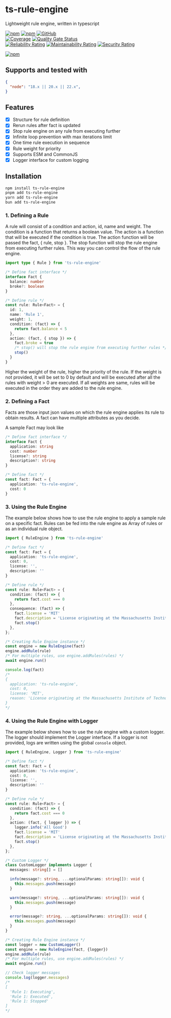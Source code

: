 # ts-rule-engine

Lightweight rule engine, written in typescript

[![npm](https://img.shields.io/npm/v/ts-rule-engine)](https://www.npmjs.com/package/ts-rule-engine)
[![npm](https://img.shields.io/npm/dt/ts-rule-engine)](https://www.npmjs.com/package/ts-rule-engine)
[![GitHub](https://img.shields.io/github/license/ilovepixelart/ts-rule-engine)](https://github.com/ilovepixelart/ts-rule-engine/blob/main/LICENSE)
\
[![Coverage](https://sonarcloud.io/api/project_badges/measure?project=ilovepixelart_ts-rule-engine&metric=coverage)](https://sonarcloud.io/summary/new_code?id=ilovepixelart_ts-rule-engine)
[![Quality Gate Status](https://sonarcloud.io/api/project_badges/measure?project=ilovepixelart_ts-rule-engine&metric=alert_status)](https://sonarcloud.io/summary/new_code?id=ilovepixelart_ts-rule-engine)
\
[![Reliability Rating](https://sonarcloud.io/api/project_badges/measure?project=ilovepixelart_ts-rule-engine&metric=reliability_rating)](https://sonarcloud.io/summary/new_code?id=ilovepixelart_ts-rule-engine)
[![Maintainability Rating](https://sonarcloud.io/api/project_badges/measure?project=ilovepixelart_ts-rule-engine&metric=sqale_rating)](https://sonarcloud.io/summary/new_code?id=ilovepixelart_ts-rule-engine)
[![Security Rating](https://sonarcloud.io/api/project_badges/measure?project=ilovepixelart_ts-rule-engine&metric=security_rating)](https://sonarcloud.io/summary/new_code?id=ilovepixelart_ts-rule-engine)

[![npm](https://nodei.co/npm/ts-rule-engine.png)](https://www.npmjs.com/package/ts-rule-engine)

## Supports and tested with

```json
{
  "node": "18.x || 20.x || 22.x",
}
```

## Features

- [x] Structure for rule definition
- [x] Rerun rules after fact is updated
- [x] Stop rule engine on any rule from executing further
- [x] Infinite loop prevention with max iterations limit
- [x] One time rule execution in sequence
- [x] Rule weight for priority
- [x] Supports ESM and CommonJS
- [x] Logger interface for custom logging

## Installation

```bash
npm install ts-rule-engine
pnpm add ts-rule-engine
yarn add ts-rule-engine
bun add ts-rule-engine
```

### 1. Defining a Rule

A rule will consist of a condition and action, id, name and weight. The condition is a function that returns a boolean value. The action is a function that will be executed if the condition is true. The action function will be passed the fact, { rule, stop }. The stop function will stop the rule engine from executing further rules. This way you can control the flow of the rule engine.

```typescript
import type { Rule } from 'ts-rule-engine'

/* Define fact interface */
interface Fact {
  balance: number
  broke?: boolean
}

/* Define rule */
const rule: Rule<Fact> = {
  id: 1,
  name: 'Rule 1',
  weight: 1,
  condition: (fact) => {
    return fact.balance < 5
  },
  action: (fact, { stop }) => {
    fact.broke = true
    /* stop() will stop the rule engine from executing further rules */
    stop()
  }
}
```

Higher the weight of the rule, higher the priority of the rule. If the weight is not provided, it will be set to 0 by default and will be executed after all the rules with weight > 0 are executed. If all weights are same, rules will be executed in the order they are added to the rule engine.

### 2. Defining a Fact

Facts are those input json values on which the rule engine applies its rule to obtain results. A fact can have multiple attributes as you decide.

A sample Fact may look like

```typescript
/* Define fact interface */
interface Fact {
  application: string
  cost: number
  license?: string
  description?: string
}

/* Define fact */
const fact: Fact = {
  application: 'ts-rule-engine',
  cost: 0
}
```

### 3. Using the Rule Engine

The example below shows how to use the rule engine to apply a sample rule on a specific fact. Rules can be fed into the rule engine as Array of rules or as an individual rule object.

```typescript
import { RuleEngine } from 'ts-rule-engine'

/* Define fact */
const fact: Fact = {
  application: 'ts-rule-engine',
  cost: 0,
  license: '',
  description: ''
}

/* Define rule */
const rule: Rule<Fact> = {
  condition: (fact) => {
    return fact.cost === 0
  },
  consequence: (fact) => {
    fact.license = 'MIT'
    fact.description = 'License originating at the Massachusetts Institute of Technology (MIT) in the late 1980s'
    fact.stop()
  },
};

/* Creating Rule Engine instance */
const engine = new RuleEngine(fact)
engine.addRule(rule)
/* For multiple rules, use engine.addRules(rules) */
await engine.run()

console.log(fact)
/*
{
  application: 'ts-rule-engine',
  cost: 0,
  license: 'MIT',
  reason: 'License originating at the Massachusetts Institute of Technology (MIT) in the late 1980s'
}
*/
```

### 4. Using the Rule Engine with Logger

The example below shows how to use the rule engine with a custom logger. The logger should implement the Logger interface. If a logger is not provided, logs are written using the global `console` object.

```typescript
import { RuleEngine, Logger } from 'ts-rule-engine'

/* Define fact */
const fact: Fact = {
  application: 'ts-rule-engine',
  cost: 0,
  license: '',
  description: ''
}

/* Define rule */
const rule: Rule<Fact> = {
  condition: (fact) => {
    return fact.cost === 0
  },
  action: (fact, { logger }) => {
    logger.info('All Good')
    fact.license = 'MIT'
    fact.description = 'License originating at the Massachusetts Institute of Technology (MIT) in the late 1980s'
    fact.stop()
  },
};

/* Custom Logger */
class CustomLogger implements Logger {
  messages: string[] = []

  info(message?: string, ...optionalParams: string[]): void {
    this.messages.push(message)
  }

  warn(message?: string, ...optionalParams: string[]): void {
    this.messages.push(message)
  }

  error(message?: string, ...optionalParams: string[]): void {
    this.messages.push(message)
  }
}

/* Creating Rule Engine instance */
const logger = new CustomLogger()
const engine = new RuleEngine(fact, {logger})
engine.addRule(rule)
/* For multiple rules, use engine.addRules(rules) */
await engine.run()

// Check logger messages
console.log(logger.messages)
/*
[
  'Rule 1: Executing',
  'Rule 1: Executed',
  'Rule 1: Stopped'
]
*/

```
